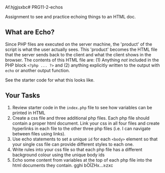 Af.hjgjsxbc# PRG11-2-echos

Assignment to see and practice echoing things to an HTML doc.

## What are Echo?

Since PHP files are executed on the server machine, the 'product' of the script is what the user actually sees. This 'product' becomes the HTML file that the server sends back to the client and what the client shows in the browser. The contents of this HTML file are: (1) Anything _not_ included in the PHP block `<?php ... ?>` and (2) anything explicitly written to the output with `echo` or another output function.

See the starter code for what this looks like.

## Your Tasks

1. Review starter code in the `index.php` file to see how variables can be printed in HTML
2. Create a css file and three additional php files. Each php file should contain a proper html document. Link your css in all four files and create hyperlinks in each file to the other three php files (i.e. I can navigate between files using links).
3. Use echo statements to set a unique `id` for each `<body>` element so that your single css file can provide different styles to each one.
4. Write rules into your css file so that each php file has a different background colour using the unique body ids
5. Echo some content from variables at the top of each php file into the html documents they contain.
gghi bÒÍZHx…≥zxc
